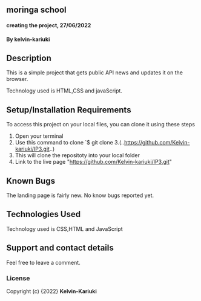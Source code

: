 ## moringa school
#### creating the project, 27/06/2022
#### By **kelvin-kariuki**
## Description
This is a simple project that gets public API news and updates it on the browser.

Technology used is HTML,CSS and javaScript.

## Setup/Installation Requirements
To access this project on your local files, you can clone it using these steps
1. Open your terminal
2. Use this command to clone `$ git clone
3.(..https://github.com/Kelvin-kariuki/IP3.git..)
4. This will clone the repositoty into your local folder
5. Link to the live page "https://github.com/Kelvin-kariuki/IP3.git"
## Known Bugs
The landing page is fairly new. No know bugs reported yet.
## Technologies Used
Technology used is CSS,HTML and JavaScript
## Support and contact details
Feel free to leave a comment.
### License

Copyright (c) {2022} **Kelvin-Kariuki**
  
